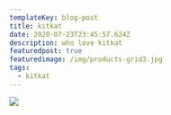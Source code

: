 ```yaml
---
templateKey: blog-post
title: kitkat
date: 2020-07-23T23:45:57.624Z
description: who love kitkat
featuredpost: true
featuredimage: /img/products-grid3.jpg
tags:
  - kitkat
---
```



![](/img/home-jumbotron.jpg)